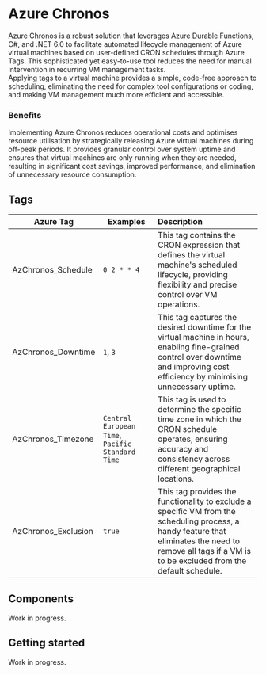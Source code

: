 # Azure Chronos

Azure Chronos is a robust solution that leverages Azure Durable Functions, C#, and .NET 6.0 to facilitate automated lifecycle management of Azure virtual machines based on user-defined CRON schedules through Azure Tags. This sophisticated yet easy-to-use tool reduces the need for manual intervention in recurring VM management tasks.  
Applying tags to a virtual machine provides a simple, code-free approach to scheduling, eliminating the need for complex tool configurations or coding, and making VM management much more efficient and accessible.

### Benefits
Implementing Azure Chronos reduces operational costs and optimises resource utilisation by strategically releasing Azure virtual machines during off-peak periods. It provides granular control over system uptime and ensures that virtual machines are only running when they are needed, resulting in significant cost savings, improved performance, and elimination of unnecessary resource consumption.

## Tags
| Azure Tag   |      Examples      |  Description |
|----------|-------------|:------|
| AzChronos_Schedule | `0 2 * * 4` | This tag contains the CRON expression that defines the virtual machine's scheduled lifecycle, providing flexibility and precise control over VM operations. |
| AzChronos_Downtime | `1`, `3` | This tag captures the desired downtime for the virtual machine in hours, enabling fine-grained control over downtime and improving cost efficiency by minimising unnecessary uptime. |
| AzChronos_Timezone |    `Central European Time`, `Pacific Standard Time`   |   This tag is used to determine the specific time zone in which the CRON schedule operates, ensuring accuracy and consistency across different geographical locations. |
| AzChronos_Exclusion | `true` |    This tag provides the functionality to exclude a specific VM from the scheduling process, a handy feature that eliminates the need to remove all tags if a VM is to be excluded from the default schedule. |

## Components
Work in progress.

## Getting started
Work in progress.
